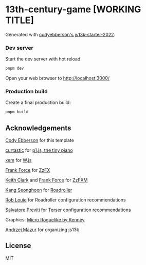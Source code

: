 # 13th-century-game [WORKING TITLE]

Generated with [codyebberson's js13k-starter-2022](https://github.com/codyebberson/js13k-starter-2022).

### Dev server

Start the dev server with hot reload:

```bash
pnpm dev
```

Open your web browser to <http://localhost:3000/>

### Production build

Create a final production build:

```bash
pnpm build
```

## Acknowledgements

[Cody Ebberson](https://twitter.com/codyebberson) for this template

[curtastic](https://github.com/curtastic) for [p1.js, the tiny piano](https://github.com/curtastic/p1)

[xem](https://github.com/xem) for [W.js](https://xem.github.io/W/)

[Frank Force](https://twitter.com/KilledByAPixel) for [ZzFX](https://github.com/KilledByAPixel/ZzFX)

[Keith Clark](https://twitter.com/keithclarkcouk) and [Frank Force](https://twitter.com/KilledByAPixel) for [ZzFXM](https://keithclark.github.io/ZzFXM/)

[Kang Seonghoon](https://mearie.org/) for [Roadroller](https://lifthrasiir.github.io/roadroller/)

[Rob Louie](https://github.com/roblouie) for Roadroller configuration recommendations

[Salvatore Previti](https://github.com/SalvatorePreviti) for Terser configuration recommendations

Graphics: [Micro Roguelike by Kenney](https://www.kenney.nl/assets/micro-roguelike)

[Andrzej Mazur](https://end3r.com/) for organizing js13k

## License

MIT
